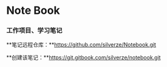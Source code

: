 # Note Book

### 工作项目、学习笔记

**笔记远程仓库：**https://github.com/silverze/Notebook.git

**创建该笔记：**https://git.gitbook.com/silverze/notebook.git

